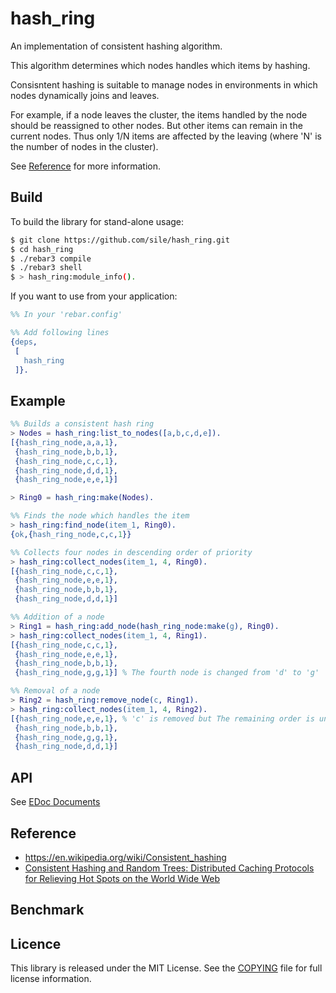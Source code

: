 hash_ring
=========

An implementation of consistent hashing algorithm.

This algorithm determines which nodes handles which items by hashing.

Consisntent hashing is suitable to manage nodes in environments in which nodes dynamically joins and leaves.

For example, if a node leaves  the cluster, the items handled by the node should be reassigned to other nodes.
But other items can remain in the current nodes.
Thus only 1/N items are affected by the leaving (where 'N' is the number of nodes in the cluster).

See [Reference](#reference) for more information.

Build
-----

To build the library for stand-alone usage:
```sh
$ git clone https://github.com/sile/hash_ring.git
$ cd hash_ring
$ ./rebar3 compile
$ ./rebar3 shell
$ > hash_ring:module_info().
```

If you want to use from your application:
```erlang
%% In your 'rebar.config'

%% Add following lines
{deps,
 [
   hash_ring
 ]}.
```

Example
-------

```erlang
%% Builds a consistent hash ring
> Nodes = hash_ring:list_to_nodes([a,b,c,d,e]).
[{hash_ring_node,a,a,1},
 {hash_ring_node,b,b,1},
 {hash_ring_node,c,c,1},
 {hash_ring_node,d,d,1},
 {hash_ring_node,e,e,1}]

> Ring0 = hash_ring:make(Nodes).

%% Finds the node which handles the item
> hash_ring:find_node(item_1, Ring0).
{ok,{hash_ring_node,c,c,1}}

%% Collects four nodes in descending order of priority
> hash_ring:collect_nodes(item_1, 4, Ring0).
[{hash_ring_node,c,c,1},
 {hash_ring_node,e,e,1},
 {hash_ring_node,b,b,1},
 {hash_ring_node,d,d,1}]

%% Addition of a node
> Ring1 = hash_ring:add_node(hash_ring_node:make(g), Ring0).
> hash_ring:collect_nodes(item_1, 4, Ring1).
[{hash_ring_node,c,c,1},
 {hash_ring_node,e,e,1},
 {hash_ring_node,b,b,1},
 {hash_ring_node,g,g,1}] % The fourth node is changed from 'd' to 'g'

%% Removal of a node
> Ring2 = hash_ring:remove_node(c, Ring1).
> hash_ring:collect_nodes(item_1, 4, Ring2).
[{hash_ring_node,e,e,1}, % 'c' is removed but The remaining order is unchanged
 {hash_ring_node,b,b,1},
 {hash_ring_node,g,g,1},
 {hash_ring_node,d,d,1}]
```

API
---

See [EDoc Documents](doc/README.md)

Reference
---------

- https://en.wikipedia.org/wiki/Consistent_hashing
- [Consistent Hashing and Random Trees: Distributed Caching Protocols for Relieving Hot Spots on the World Wide Web](https://www.akamai.com/us/en/multimedia/documents/technical-publication/consistent-hashing-and-random-trees-distributed-caching-protocols-for-relieving-hot-spots-on-the-world-wide-web-technical-publication.pdf)

Benchmark
---------

Licence
-------

This library is released under the MIT License.
See the [COPYING](COPYING) file for full license information.
